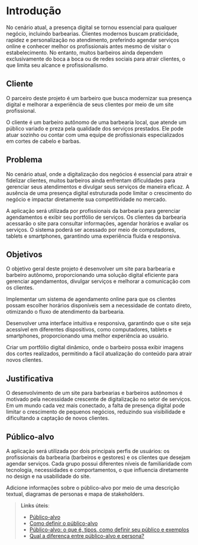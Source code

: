 # Introdução

No cenário atual, a presença digital se tornou essencial para qualquer negócio, incluindo barbearias. Clientes modernos buscam praticidade, rapidez e personalização no atendimento, preferindo agendar serviços online e conhecer melhor os profissionais antes mesmo de visitar o estabelecimento. No entanto, muitos barbeiros ainda dependem exclusivamente do boca a boca ou de redes sociais para atrair clientes, o que limita seu alcance e profissionalismo.

## Cliente 
 O parceiro deste projeto é um barbeiro que busca modernizar sua presença digital e melhorar a experiência de seus clientes por meio de um site profissional.  

O cliente é um barbeiro autônomo de uma barbearia local, que atende um público variado e preza pela qualidade dos serviços prestados. Ele pode atuar sozinho ou contar com uma equipe de profissionais especializados em cortes de cabelo e barbas.

## Problema
No cenário atual, onde a digitalização dos negócios é essencial para atrair e fidelizar clientes, muitos barbeiros ainda enfrentam dificuldades para gerenciar seus atendimentos e divulgar seus serviços de maneira eficaz. A ausência de uma presença digital estruturada pode limitar o crescimento do negócio e impactar diretamente sua competitividade no mercado.

A aplicação será utilizada por profissionais da barbearia para gerenciar agendamentos e exibir seu portfólio de serviços.
Os clientes da barbearia acessarão o site para consultar informações, agendar horários e avaliar os serviços.
O sistema poderá ser acessado por meio de computadores, tablets e smartphones, garantindo uma experiência fluida e responsiva.





## Objetivos

O objetivo geral deste projeto é desenvolver um site para barbearia e barbeiro autônomo, proporcionando uma solução digital eficiente para gerenciar agendamentos, divulgar serviços e melhorar a comunicação com os clientes.

Implementar um sistema de agendamento online para que os clientes possam escolher horários disponíveis sem a necessidade de contato direto, otimizando o fluxo de atendimento da barbearia.

Desenvolver uma interface intuitiva e responsiva, garantindo que o site seja acessível em diferentes dispositivos, como computadores, tablets e smartphones, proporcionando uma melhor experiência ao usuário.

Criar um portfólio digital dinâmico, onde o barbeiro possa exibir imagens dos cortes realizados, permitindo a fácil atualização do conteúdo para atrair novos clientes.
 


## Justificativa

O desenvolvimento de um site para barbearias e barbeiros autônomos é motivado pela necessidade crescente de digitalização no setor de serviços. Em um mundo cada vez mais conectado, a falta de presença digital pode limitar o crescimento de pequenos negócios, reduzindo sua visibilidade e dificultando a captação de novos clientes.





## Público-alvo

A aplicação será utilizada por dois principais perfis de usuários: os profissionais da barbearia (barbeiros e gestores) e os clientes que desejam agendar serviços. Cada grupo possui diferentes níveis de familiaridade com tecnologia, necessidades e comportamentos, o que influencia diretamente no design e na usabilidade do site.

Adicione informações sobre o público-alvo por meio de uma descrição textual, diagramas de personas e mapa de stakeholders.

> **Links úteis**:
> - [Público-alvo](https://blog.hotmart.com/pt-br/publico-alvo/)
> - [Como definir o público-alvo](https://exame.com/pme/5-dicas-essenciais-para-definir-o-publico-alvo-do-seu-negocio/)
> - [Público-alvo: o que é, tipos, como definir seu público e exemplos](https://klickpages.com.br/blog/publico-alvo-o-que-e/)
> - [Qual a diferença entre público-alvo e persona?](https://rockcontent.com/blog/diferenca-publico-alvo-e-persona/)
